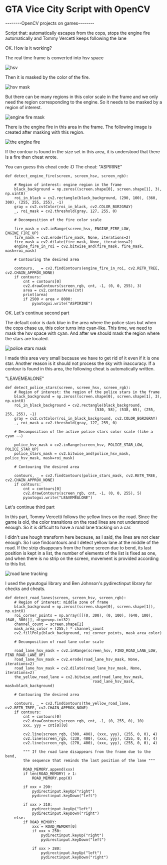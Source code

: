 # GTA Vice City Script with OpenCV
  --------OpenCV projects on games--------

Script that: automatically escapes from the cops, stops the engine fire automatically and Tommy Vercetti  keeps following the lane 

OK. How is it working?

The real time frame is converted into hsv space

![hsv](https://user-images.githubusercontent.com/67822910/88494606-811bb000-cfbf-11ea-9f6e-771a5c737ff9.PNG)

Then it is masked by the color of the fire.

![hsv mask](https://user-images.githubusercontent.com/67822910/88494696-d0fa7700-cfbf-11ea-8766-e1e152fd2a50.PNG)

But there can be many regions in this color scale in the frame and we only need the region corresponding to the engine.
So it needs to be masked by a region of interest.

![engine fire mask](https://user-images.githubusercontent.com/67822910/88494259-eff80980-cfbd-11ea-8d22-19a682b53e76.PNG)
        
 There is the engine fire in this area in the frame. The following image is created after masking with this region. 
 
 ![the engine fire](https://user-images.githubusercontent.com/67822910/88494906-c55b8000-cfc0-11ea-9d06-5e16d69fb4b3.PNG)
 
 If the contour is found in the size set in this area, it is understood that there is a fire then cheat wrote.
 
 You can guess this cheat code :D
 The cheat: "ASPIRINE" 
 
    def detect_engine_fire(screen, screen_hsv, screen_rgb):
 
        # Region of interest: engine region in the frame
        black_background = np.zeros((screen.shape[0], screen.shape[1], 3), np.uint8)
        roi_in_black = cv2.rectangle(black_background, (290, 100), (360, 300), (255, 255, 255), -1)
        gray = cv2.cvtColor(roi_in_black, cv2.COLOR_BGR2GRAY)
        _, roi_mask = cv2.threshold(gray, 127, 255, 0)

        # Decomposition of the fire color scale

        fire_mask = cv2.inRange(screen_hsv, ENGINE_FIRE_LOW, ENGINE_FIRE_UP)
        fire_mask = cv2.erode(fire_mask, None, iterations=2)
        fire_mask = cv2.dilate(fire_mask, None, iterations=2)
        engine_fire_in_roi = cv2.bitwise_and(fire_mask, fire_mask, mask=roi_mask)

        # Contouring the desired area

        contours, _ = cv2.findContours(engine_fire_in_roi, cv2.RETR_TREE, cv2.CHAIN_APPROX_NONE)
        if contours:
            cnt = contours[0]
            cv2.drawContours(screen_rgb, cnt, -1, (0, 0, 255), 3)
            area = cv2.contourArea(cnt)
            print(area)
            if 2500 < area < 8000:
                pyautogui.write("ASPIRINE")
            
 OK. Let's continue second part
 
 The default color is dark blue in the area where the police stars but when the cops chase us, this color turns into cyan-like.
 This time, we need to mask the hsv space with cyan. And after we should mask the region where the stars are located.
 
![police stars mask](https://user-images.githubusercontent.com/67822910/88495540-e1f8b780-cfc2-11ea-82d5-442604b5efe8.PNG)

I made this area very small because we have to get rid of it even if it is one star. Another reason is it should not process the sky with inaccuracy.
If a contour is found in this area, the following cheat is automatically written.

"LEAVEMEALONE"

    def detect_police_stars(screen, screen_hsv, screen_rgb):
        # Region of interest: the region of the police stars in the frame
        black_background = np.zeros((screen.shape[0], screen.shape[1], 3), np.uint8)
        roi_in_black_background = cv2.rectangle(black_background,
                                            (530, 58), (538, 65), (255, 255, 255), -1)
        gray = cv2.cvtColor(roi_in_black_background, cv2.COLOR_BGR2GRAY)
        _, roi_mask = cv2.threshold(gray, 127, 255, 0)

        # Decomposition of the active police stars color scale (like a cyan ~~)

        police_hsv_mask = cv2.inRange(screen_hsv, POLICE_STAR_LOW, POLICE_STAR_UP)
        police_stars_mask = cv2.bitwise_and(police_hsv_mask, police_hsv_mask, mask=roi_mask)

        # Contouring the desired area

        contours, _ = cv2.findContours(police_stars_mask, cv2.RETR_TREE, cv2.CHAIN_APPROX_NONE)
        if contours:
            cnt = contours[0]
            cv2.drawContours(screen_rgb, cnt, -1, (0, 0, 255), 5)
            pyautogui.write("LEAVEMEALONE")

Let's continue third part

In this part, Tommy Vercetti follows the yellow lines on the road. Since the game is old, the color transitions on the road lines are not understood enough. So it is difficult to have a road lane tracking on a car. 

I didn't use hough transform here because, as I said, the lines are not clear enough. So I use findcontours and I detect yellow lane at the middle of the road. If the strip disappears from the frame screen due to bend, its last position is kept in a list, the number of elements of the list is fixed as one, and when there is no strip on the screen, movement is provided according to this list.

![road lane tracking](https://user-images.githubusercontent.com/67822910/88496074-a2cb6600-cfc4-11ea-8e25-6505db6d05a3.PNG)
 
 I used the pyautogui library and Ben Johnson's pydirectinput library for checks and cheats.
 
    def detect_road_lanes(screen, screen_hsv, screen_rgb):
        # Region of interest: middle zone of frame
        black_background = np.zeros((screen.shape[0], screen.shape[1]), np.uint8)
        roi_corner_points = np.array([[(0, 300), (0, 100), (640, 100), (640, 300)]], dtype=np.int32)
        channel_count = screen.shape[2]
        mask_area_color = (255,) * channel_count
        cv2.fillPoly(black_background, roi_corner_points, mask_area_color)

        # Decomposition of road lane color scale

        road_lane_hsv_mask = cv2.inRange(screen_hsv, FIND_ROAD_LANE_LOW, FIND_ROAD_LANE_UP)
        road_lane_hsv_mask = cv2.erode(road_lane_hsv_mask, None, iterations=2)
        road_lane_hsv_mask = cv2.dilate(road_lane_hsv_mask, None, iterations=2)
        the_yellow_road_lane = cv2.bitwise_and(road_lane_hsv_mask,
                                           road_lane_hsv_mask, mask=black_background)

        # Contouring the desired area

        contours, _ = cv2.findContours(the_yellow_road_lane, cv2.RETR_TREE, cv2.CHAIN_APPROX_NONE)
        if contours:
            cnt = contours[0]
            cv2.drawContours(screen_rgb, cnt, -1, (0, 255, 0), 10)
            xxx, yyy = cnt[0][0]

            cv2.line(screen_rgb, (300, 400), (xxx, yyy), (255, 0, 0), 4)
            cv2.line(screen_rgb, (330, 400), (xxx, yyy), (255, 0, 0), 4)
            cv2.line(screen_rgb, (270, 400), (xxx, yyy), (255, 0, 0), 4)

            """ If the road lane disappears from the frame due to the bend, 
            the sequence that reminds the last position of the lane """

            ROAD_MEMORY.append(xxx)
            if len(ROAD_MEMORY) > 1:
                ROAD_MEMORY.pop(0)

            if xxx < 290:
                pydirectinput.keyUp("right")
                pydirectinput.keyDown("left")

            if xxx > 310:
                pydirectinput.keyUp("left")
                pydirectinput.keyDown("right")
        else:
            if ROAD_MEMORY:
                xxx = ROAD_MEMORY[0]
                if xxx < 250:
                    pydirectinput.keyUp("right")
                    pydirectinput.keyDown("left")

                if xxx > 380:
                    pydirectinput.keyUp("left")
                    pydirectinput.keyDown("right")
 
 
 
